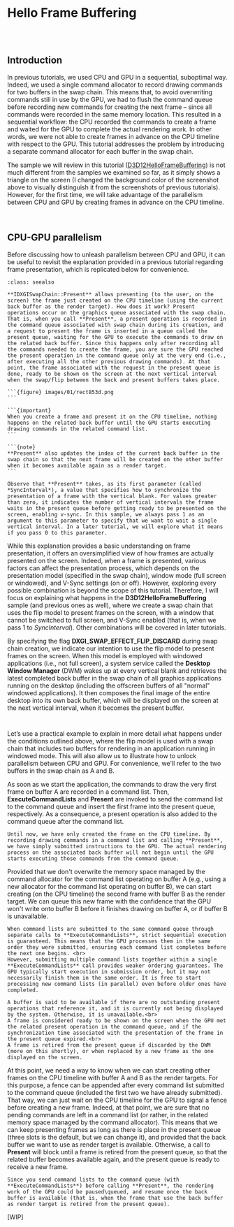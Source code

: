# Hello Frame Buffering

<br>

```{figure} images/06/HelloFrameBuffering.png
```

## Introduction

In previous tutorials, we used CPU and GPU in a sequential, suboptimal way. Indeed, we used a single command allocator to record drawing commands for two buffers in the swap chain. This means that, to avoid overwriting commands still in use by the GPU, we had to flush the command queue before recording new commands for creating the next frame – since all commands were recorded in the same memory location. This resulted in a sequential workflow: the CPU recorded the commands to create a frame and waited for the GPU to complete the actual rendering work. In other words, we were not able to create frames in advance on the CPU timeline with respect to the GPU. This tutorial addresses the problem by introducing a separate command allocator for each buffer in the swap chain.

The sample we will review in this tutorial ([D3D12HelloFrameBuffering](https://github.com/microsoft/DirectX-Graphics-Samples/tree/master/Samples/Desktop/D3D12HelloWorld)) is not much different from the samples we examined so far, as it simply shows a triangle on the screen (I changed the background color of the screenshot above to visually distinguish it from the screenshots of previous tutorials). However, for the first time, we will take advantage of the parallelism between CPU and GPU by creating frames in advance on the CPU timeline.

<br>

## CPU-GPU parallelism

Before discussing how to unleash parallelism between CPU and GPU, it can be useful to revisit the explanation provided in a previous tutorial regarding frame presentation, which is replicated below for convenience.


````{admonition} from [](hello-window.md)
:class: seealso

**IDXGISwapChain::Present** allows presenting (to the user, on the screen) the frame just created on the CPU timeline (using the current back buffer as the render target). How does it work? Present operations occur on the graphics queue associated with the swap chain. That is, when you call **Present**, a present operation is recorded in the command queue associated with swap chain during its creation, and a request to present the frame is inserted in a queue called the present queue, waiting for the GPU to execute the commands to draw on the related back buffer. Since this happens only after recording all the commands needed to create the frame, you are sure the GPU reached the present operation in the command queue only at the very end (i.e., after executing all the other previous drawing commands). At that point, the frame associated with the request in the present queue is done, ready to be shown on the screen at the next vertical interval when the swap/flip between the back and present buffers takes place.

```{figure} images/01/rect853d.png
```

```{important}
When you create a frame and present it on the CPU timeline, nothing happens on the related back buffer until the GPU starts executing drawing commands in the related command list.
```

```{note}
**Present** also updates the index of the current back buffer in the swap chain so that the next frame will be created on the other buffer when it becomes available again as a render target.
```

Observe that **Present** takes, as its first parameter (called *SyncInterval*), a value that specifies how to synchronize the presentation of a frame with the vertical blank. For values greater than zero, it indicates the number of vertical intervals the frame waits in the present queue before getting ready to be presented on the screen, enabling v-sync. In this sample, we always pass 1 as an argument to this parameter to specify that we want to wait a single vertical interval. In a later tutorial, we will explore what it means if you pass 0 to this parameter.
````

While this explanation provides a basic understanding on frame presentation, it offers an oversimplified view of how frames are actually presented on the screen. Indeed, when a frame is presented, various factors can affect the presentation process, which depends on the presentation model (specified in the swap chain), window mode (full screen or windowed), and V-Sync settings (on or off). However, exploring every possible combination is beyond the scope of this tutorial. Therefore, I will focus on explaining what happens in the **D3D12HelloFrameBuffering** sample (and previous ones as well), where we create a swap chain that uses the flip model to present frames on the screen, with a window that cannot be switched to full screen, and V-Sync enabled (that is, when we pass 1 to *SyncInterval*). Other combinations will be covered in later tutorials.

By specifying the flag **DXGI_SWAP_EFFECT_FLIP_DISCARD** during swap chain creation, we indicate our intention to use the flip model to present frames on the screen. When this model is employed with windowed applications (i.e., not full screen), a system service called the **Desktop Window Manager** (DWM) wakes up at every vertical blank and retrieves the latest completed back buffer in the swap chain of all graphics applications running on the desktop (including the offscreen buffers of all "normal" windowed applications). It then composes the final image of the entire desktop into its own back buffer, which will be displayed on the screen at the next vertical interval, when it becomes the present buffer.

```{figure} images/06/dwm.png
```

```{figure} images/06/dwm-composition.png
```

Let’s use a practical example to explain in more detail what happens under the conditions outlined above, where the flip model is used with a swap chain that includes two buffers for rendering in an application running in windowed mode. This will also allow us to illustrate how to unlock parallelism between CPU and GPU. For convenience, we'll refer to the two buffers in the swap chain as A and B.

As soon as we start the application, the commands to draw the very first frame on buffer A are recorded in a command list. Then, **ExecuteCommandLists** and **Present** are invoked to send the command list to the command queue and insert the first frame into the present queue, respectively. As a consequence, a present operation is also added to the command queue after the command list.

```{note}
Until now, we have only created the frame on the CPU timeline. By recording drawing commands in a command list and calling **Present**, we have simply submitted instructions to the GPU. The actual rendering process on the associated back buffer will not begin until the GPU starts executing those commands from the command queue.
```

Provided that we don't overwrite the memory space managed by the command allocator for the command list operating on buffer A (e.g., using a new allocator for the command list operating on buffer B), we can start creating (on the CPU timeline) the second frame with buffer B as the render target. We can queue this new frame with the confidence that the GPU won't write onto buffer B before it finishes drawing on buffer A, or if buffer B is unavailable.

```{note}
When command lists are submitted to the same command queue through separate calls to **ExecuteCommandLists**, strict sequential execution is guaranteed. This means that the GPU processes them in the same order they were submitted, ensuring each command list completes before the next one begins. <br>
However, submitting multiple command lists together within a single **ExecuteCommandLists** call provides weaker ordering guarantees. The GPU typically start execution in submission order, but it may not necessarily finish them in the same order. It is free to start processing new command lists (in parallel) even before older ones have completed.
```

```{note}
A buffer is said to be available if there are no outstanding present operations that reference it, and it is currently not being displayed by the system. Otherwise, it is unavailable.<br>
A frame is considered ready to be shown on the screen when the GPU met the related present operation in the command queue, and if the synchronization time associated with the presentation of the frame in the present queue expired.<br>
A frame is retired from the present queue if discarded by the DWM (more on this shortly), or when replaced by a new frame as the one displayed on the screen.
```

At this point, we need a way to know when we can start creating other frames on the CPU timeline with buffer A and B as the render targets. For this purpose, a fence can be appended after every command list submitted to the command queue (included the first two we have already submitted). That way, we can just wait on the CPU timeline for the GPU to signal a fence before creating a new frame. Indeed, at that point, we are sure that no pending commands are left in a command list (or rather, in the related memory space managed by the command allocator). This means that we can keep presenting frames as long as there is place in the present queue (three slots is the default, but we can change it), and provided that the back buffer we want to use as render target is available. Otherwise, a call to **Present** will block until a frame is retired from the present queue, so that the related buffer becomes available again, and the present queue is ready to receive a new frame.

```{note}
Since you send command lists to the command queue (with **ExecuteCommandLists**) before calling **Present**, the rendering work of the GPU could be paused\queued, and resume once the back buffer is available (that is, when the frame that use the back buffer as render target is retired from the present queue).
```

[WIP]